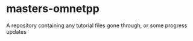 # masters-omnetpp
 A repository containing any tutorial files gone through, or some progress updates
